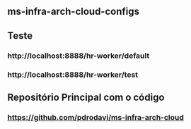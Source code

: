 ## ms-infra-arch-cloud-configs

## Teste
### http://localhost:8888/hr-worker/default
### http://localhost:8888/hr-worker/test

## Repositório Principal com o código
### https://github.com/pdrodavi/ms-infra-arch-cloud
